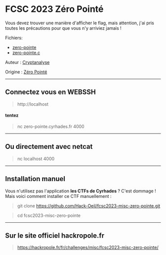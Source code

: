 # FCSC 2023 Zéro Pointé

Vous devez trouver une manière d'afficher le flag, mais attention, 
j'ai pris toutes les précautions pour que vous n'y arriviez jamais !


Fichiers:
- [zero-pointe](zero-pointe)
- [zero-pointe.c](zero-pointe.c)


Auteur : [Cryptanalyse](https://x.com/Cryptanalyse)


Origine : [Zéro Pointé](https://hackropole.fr/fr/challenges/misc/fcsc2023-misc-zero-pointe/)


-----------

## Connectez vous en WEBSSH
> http://localhost

#### tentez 
> nc zero-pointe.cyrhades.fr 4000

-----------

## Ou directement avec netcat
> nc localhost 4000


-----------


## Installation manuel
Vous n'utilisez pas l'application **les CTFs de Cyrhades** ? C'est dommage !
Mais voici comment installer ce CTF manuellement :

> git clone https://github.com/Hack-Oeil/fcsc2023-misc-zero-pointe.git

> cd fcsc2023-misc-zero-pointe


-----------


## Sur le site officiel hackropole.fr
> https://hackropole.fr/fr/challenges/misc/fcsc2023-misc-zero-pointe/
